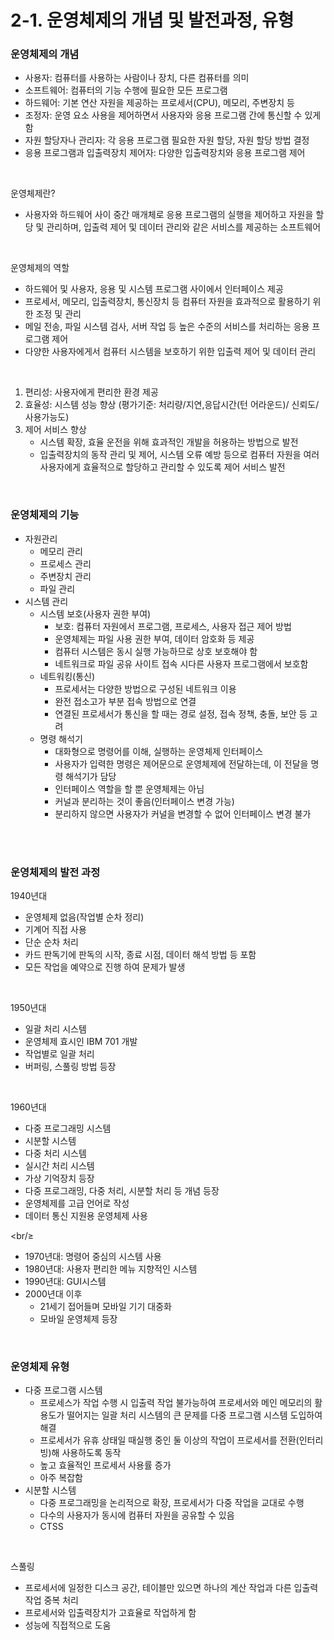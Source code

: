 # 2-1. 운영체제의 개념 및 발전과정, 유형

<div class=”markdown-body>

### 운영체제의 개념

- 사용자: 컴퓨터를 사용하는 사람이나 장치, 다른 컴퓨터를 의미
- 소프트웨어: 컴퓨터의 기능 수행에 필요한 모든 프로그램
- 하드웨어: 기본 연산 자원을 제공하는 프로세서(CPU), 메모리, 주변장치 등
- 조정자: 운영 요소 사용을 제어하면서 사용자와 응용 프로그램 간에 통신할 수 있게 함
- 자원 할당자나 관리자: 각 응용 프로그램 필요한 자원 할당, 자원 할당 방법 결정
- 응용 프로그램과 입출력장치 제어자: 다양한 입출력장치와 응용 프로그램 제어

<br/>

운영체제란?

- 사용자와 하드웨어 사이 중간 매개체로 응용 프로그램의 실행을 제어하고 자원을 할당 및 관리하며, 입출력 제어 및 데이터 관리와 같은 서비스를 제공하는 소프트웨어

<br/>

운영체제의 역할

- 하드웨어 및 사용자, 응용 및 시스템 프로그램 사이에서 인터페이스 제공
- 프로세서, 메모리, 입출력장치, 통신장치 등 컴퓨터 자원을 효과적으로 활용하기 위한 조정 및 관리
- 메일 전송, 파일 시스템 검사, 서버 작업 등 높은 수준의 서비스를 처리하는 응용 프로그램 제어
- 다양한 사용자에게서 컴퓨터 시스템을 보호하기 위한 입출력 제어 및 데이터 관리

<br/>

1. 편리성: 사용자에게 편리한 환경 제공
2. 효율성: 시스템 성능 향상 (평가기준: 처리량/지연,응답시간(턴 어라운드)/ 신뢰도/사용가능도)
3. 제어 서비스 향상
    - 시스템 확장, 효율 운전을 위해 효과적인 개발을 허용하는 방법으로 발전
    - 입출력장치의 동작 관리 및 제어, 시스템 오류 예방 등으로 컴퓨터 자원을 여러 사용자에게 효율적으로 할당하고 관리할 수 있도록 제어 서비스 발전

<br/>

### 운영체제의 기능

- 자원관리
    - 메모리 관리
    - 프로세스 관리
    - 주변장치 관리
    - 파일 관리
- 시스템 관리
    - 시스템 보호(사용자 권한 부여)
        - 보호: 컴퓨터 자원에서 프로그램, 프로세스, 사용자 접근 제어 방법
        - 운영체제는 파일 사용 권한 부여, 데이터 암호화 등 제공
        - 컴퓨터 시스템은 동시 실행 가능하므로 상호 보호해야 함
        - 네트워크로 파일 공유 사이트 접속 시다른 사용자 프로그램에서 보호함
    - 네트워킹(통신)
        - 프로세서는 다양한 방법으로 구성된 네트워크 이용
        - 완전 접소고가 부분 접속 방법으로 연결
        - 연결된 프로세서가 통신을 할 때는 경로 설정, 접속 정책, 충돌, 보안 등 고려
    - 명령 해석기
        - 대화형으로 명령어를 이해, 실행하는 운영체제 인터페이스
        - 사용자가 입력한 명령은 제어문으로 운영체제에 전달하는데, 이 전달을 명령 해석기가 담당
        - 인터페이스 역할을 할 뿐 운영체제는 아님
        - 커널과 분리하는 것이 좋음(인터페이스 변경 가능)
        - 분리하지 않으면 사용자가 커널을 변경할 수 없어 인터페이스 변경 불가

<br/>

<br/>

### 운영체제의 발전 과정

1940년대

- 운영체제 없음(작업별 순차 정리)
- 기계어 직접 사용
- 단순 순차 처리
- 카드 판독기에 판독의 시작, 종료 시점, 데이터 해석 방법 등 포함
- 모든 작업을 예약으로 진행 하여 문제가 발생

<br/>

1950년대

- 일괄 처리 시스템
- 운영체제 효시인 IBM 701 개발
- 작업별로 일괄 처리
- 버퍼링, 스풀링 방법 등장

<br/>

1960년대

- 다중 프로그래밍 시스템
- 시분할 시스템
- 다중 처리 시스템
- 실시간 처리 시스템
- 가상 기억장치 등장
- 다중 프로그래밍, 다중 처리, 시분할 처리 등 개념 등장
- 운영체제를 고급 언어로 작성
- 데이터 통신 지원용 운영체제 사용

<br/≥

- 1970년대: 명령어 중심의 시스템 사용
- 1980년대: 사용자 편리한 메뉴 지향적인 시스템
- 1990년대: GUI시스템
- 2000년대 이후
    - 21세기 접어들며 모바일 기기 대중화
    - 모바일 운영체제 등장

<br/>

### 운영체제 유형

- 다중 프로그램 시스템
    - 프로세스가 작업 수행 시 입출력 작업 불가능하여 프로세서와 메인 메모리의 활용도가 떨어지는 일괄 처리 시스템의 큰 문제를 다중 프로그램 시스템 도입하여 해결
    - 프로세서가 유휴 상태일 때실행 중인 둘 이상의 작업이 프로세서를 전환(인터리빙)해 사용하도록 동작
    - 높고 효율적인 프로세서 사용률 증가
    - 아주 복잡함
- 시분할 시스템
    - 다중 프로그래밍을 논리적으로 확장, 프로세서가 다중 작업을 교대로 수행
    - 다수의 사용자가 동시에 컴퓨터 자원을 공유할 수 있음
    - CTSS

<br/>

스풀링

- 프로세서에 일정한 디스크 공간, 테이블만 있으면 하나의 계산 작업과 다른 입출력 작업 중복 처리
- 프로세서와 입출력장치가 고효율로 작업하게 함
- 성능에 직접적으로 도움

</div>
